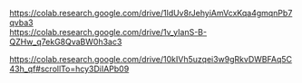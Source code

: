 https://colab.research.google.com/drive/1ldUv8rJehyiAmVcxKqa4gmqnPb7qvba3
<br/>
https://colab.research.google.com/drive/1v_yIanS-B-QZHw_q7ekG8QvaBW0h3ac3
<br/>

https://colab.research.google.com/drive/10kIVh5uzqei3w9gRkvDWBFAq5C43h_qf#scrollTo=hcy3DiIAPb09
